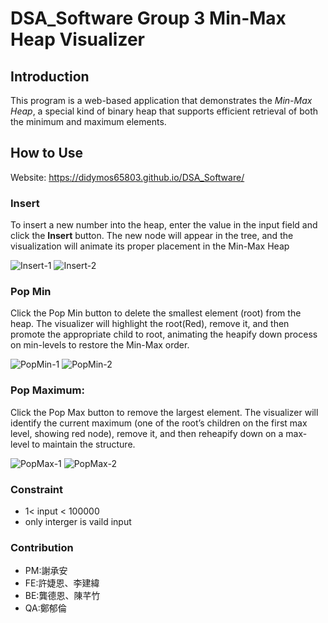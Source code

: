 # DSA_Software Group 3 Min-Max Heap Visualizer

## Introduction

This program is a web-based application that demonstrates the *Min-Max Heap*, a special kind of binary heap that supports efficient retrieval of both the minimum and maximum elements. 


## How to Use

Website: https://didymos65803.github.io/DSA_Software/

### Insert
To insert a new number into the heap, enter the value in the input field and click the **Insert** button. The new node will appear in the tree, and the visualization will animate its proper placement in the Min-Max Heap 

![Insert-1](https://imgur.com/a/FiHAiAl)
![Insert-2](https://imgur.com/a/VyyzaAL)

### Pop Min
 
Click the Pop Min button to delete the smallest element (root) from the heap. The visualizer will highlight the root(Red), remove it, and then promote the appropriate child to root, animating the heapify down process on min-levels to restore the Min-Max order. 

![PopMin-1](https://imgur.com/a/Bgs2SjA)
![PopMin-2](https://imgur.com/a/cpwiBm4)



### Pop Maximum: 
Click the Pop Max button to remove the largest element. The visualizer will identify the current maximum (one of the root’s children on the first max level, showing red node), remove it, and then reheapify down on a max-level to maintain the structure. 

![PopMax-1](https://imgur.com/a/h6GMjOO)
![PopMax-2](https://imgur.com/a/RWV2wvx)


### Constraint

- 1< input < 100000
- only interger is vaild input


### Contribution

- PM:謝承安
- FE:許婕恩、李建緯 
- BE:龔德恩、陳芊竹
- QA:鄭郁倫